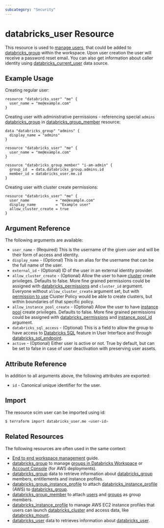 ```yaml
---
subcategory: "Security"
---
```

# databricks_user Resource

This resource is used to [manage users](https://docs.databricks.com/administration-guide/users-groups/users.html), that could be added to [databricks_group](group.md) within the workspace. Upon user creation the user will receive a password reset email. You can also get information about caller identity using [databricks_current_user](../data-sources/current_user.md) data source.

## Example Usage

Creating regular user:

```hcl
resource "databricks_user" "me" {
  user_name = "me@example.com"
}
```

Creating user with administrative permissions - referencing special `admins` [databricks_group](../data-sources/group.md) in [databricks_group_member](group_member.md) resource:

```hcl
data "databricks_group" "admins" {
  display_name = "admins"
}

resource "databricks_user" "me" {
  user_name = "me@example.com"
}

resource "databricks_group_member" "i-am-admin" {
  group_id  = data.databricks_group.admins.id
  member_id = databricks_user.me.id
}
```

Creating user with cluster create permissions:

```hcl
resource "databricks_user" "me" {
  user_name            = "me@example.com"
  display_name         = "Example user"
  allow_cluster_create = true
}
```

## Argument Reference

The following arguments are available:

* `user_name` - (Required) This is the username of the given user and will be their form of access and identity.
* `display_name` - (Optional) This is an alias for the username that can be the full name of the user.
* `external_id` - (Optional) ID of the user in an external identity provider.
* `allow_cluster_create` -  (Optional) Allow the user to have [cluster](cluster.md) create privileges. Defaults to false. More fine grained permissions could be assigned with [databricks_permissions](permissions.md#Cluster-usage) and `cluster_id` argument. Everyone without `allow_cluster_create` argument set, but with [permission to use](permissions.md#Cluster-Policy-usage) Cluster Policy would be able to create clusters, but within boundaries of that specific policy.
* `allow_instance_pool_create` -  (Optional) Allow the user to have [instance pool](instance_pool.md) create privileges. Defaults to false. More fine grained permissions could be assigned with [databricks_permissions](permissions.md#Instance-Pool-usage) and [instance_pool_id](permissions.md#instance_pool_id) argument.
* `databricks_sql_access` - (Optional) This is a field to allow the group to have access to [Databricks SQL](https://databricks.com/product/databricks-sql) feature in User Interface and through [databricks_sql_endpoint](sql_endpoint.md).
* `active` - (Optional) Either user is active or not. True by default, but can be set to false in case of user deactivation with preserving user assets.

## Attribute Reference

In addition to all arguments above, the following attributes are exported:

* `id` - Canonical unique identifier for the user.

## Import

The resource scim user can be imported using id:

```bash
$ terraform import databricks_user.me <user-id>
```

## Related Resources

The following resources are often used in the same context:

* [End to end workspace management](../guides/workspace-management.md) guide.
* [databricks_group](group.md) to manage [groups in Databricks Workspace](https://docs.databricks.com/administration-guide/users-groups/groups.html) or [Account Console](https://accounts.cloud.databricks.com/) (for AWS deployments).
* [databricks_group](../data-sources/group.md) data to retrieve information about [databricks_group](group.md) members, entitlements and instance profiles.
* [databricks_group_instance_profile](group_instance_profile.md) to attach [databricks_instance_profile](instance_profile.md) (AWS) to [databricks_group](group.md).
* [databricks_group_member](group_member.md) to attach [users](user.md) and [groups](group.md) as group members.
* [databricks_instance_profile](instance_profile.md) to manage AWS EC2 instance profiles that users can launch [databricks_cluster](cluster.md) and access data, like [databricks_mount](mount.md).
* [databricks_user](../data-sources/user.md) data to retrieves information about [databricks_user](user.md).
